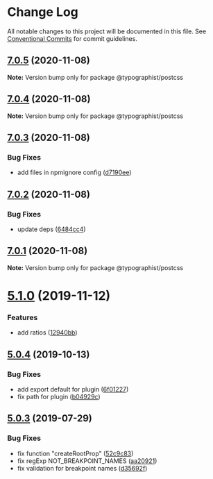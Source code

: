 # Change Log

All notable changes to this project will be documented in this file.
See [Conventional Commits](https://conventionalcommits.org) for commit guidelines.

## [7.0.5](https://github.com/mg901/typographist/postcss/compare/@typographist/postcss@7.0.4...@typographist/postcss@7.0.5) (2020-11-08)

**Note:** Version bump only for package @typographist/postcss





## [7.0.4](https://github.com/mg901/typographist/postcss/compare/@typographist/postcss@7.0.3...@typographist/postcss@7.0.4) (2020-11-08)

**Note:** Version bump only for package @typographist/postcss





## [7.0.3](https://github.com/mg901/typographist/postcss/compare/@typographist/postcss@7.0.2...@typographist/postcss@7.0.3) (2020-11-08)


### Bug Fixes

* add files in npmignore config ([d7190ee](https://github.com/mg901/typographist/postcss/commit/d7190eed742a6e5139f02fbea53d5775212f5c80))





## [7.0.2](https://github.com/mg901/typographist/postcss/compare/@typographist/postcss@7.0.1...@typographist/postcss@7.0.2) (2020-11-08)


### Bug Fixes

* update deps ([6484cc4](https://github.com/mg901/typographist/postcss/commit/6484cc4daac68c80bb31f58d68469a861386d951))





## [7.0.1](https://github.com/mg901/typographist/postcss/compare/@typographist/postcss@7.0.0...@typographist/postcss@7.0.1) (2020-11-08)

**Note:** Version bump only for package @typographist/postcss





# [5.1.0](https://github.com/typographist/postcss/compare/v5.0.4...v5.1.0) (2019-11-12)

### Features

- add ratios ([12940bb](https://github.com/typographist/postcss/commit/12940bb980dce94a5953df2ed18440fa87a6d79a))

## [5.0.4](https://github.com/typographist/postcss/compare/v5.0.3...v5.0.4) (2019-10-13)

### Bug Fixes

- add export default for plugin ([6f01227](https://github.com/typographist/postcss/commit/6f01227bea9136ebfc28b1e03f9c2ec8b5b0fbbc))
- fix path for plugin ([b04929c](https://github.com/typographist/postcss/commit/b04929c2c7ad675d3b3fcd99e1bd5a15e4efd2b9))

## [5.0.3](https://github.com/typographist/postcss/compare/v5.0.2...v5.0.3) (2019-07-29)

### Bug Fixes

- fix function "createRootProp" ([52c9c83](https://github.com/typographist/postcss/commit/52c9c83))
- fix regExp NOT_BREAKPOINT_NAMES ([aa20921](https://github.com/typographist/postcss/commit/aa20921))
- fix validation for breakpoint names ([d35692f](https://github.com/typographist/postcss/commit/d35692f))
